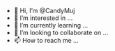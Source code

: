 - 👋 Hi, I’m @CandyMuj
- 👀 I’m interested in ...
- 🌱 I’m currently learning ...
- 💞️ I’m looking to collaborate on ...
- 📫 How to reach me ...

<!---
CandyMuj/CandyMuj is a ✨ special ✨ repository because its `README.md` (this file) appears on your GitHub profile.
You can click the Preview link to take a look at your changes.
--->
